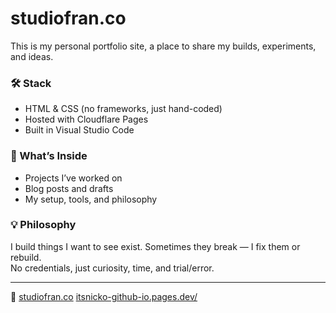 # studiofran.co

This is my personal portfolio site, a place to share my builds, experiments, and ideas.

### 🛠 Stack
- HTML & CSS (no frameworks, just hand-coded)
- Hosted with Cloudflare Pages
- Built in Visual Studio Code

### 🧠 What’s Inside
- Projects I’ve worked on
- Blog posts and drafts
- My setup, tools, and philosophy

### 💡 Philosophy
I build things I want to see exist. Sometimes they break — I fix them or rebuild.  
No credentials, just curiosity, time, and trial/error.

---

🔗 [studiofran.co](https://studiofran.co) [itsnicko-github-io.pages.dev/](https://itsnicko-github-io.pages.dev/)
